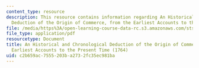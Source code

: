 ```yaml
---
content_type: resource
description: This resource contains information regarding An Historical and Chronological
  Deduction of the Origin of Commerce, from the Earliest Accounts to the Present Time.
file: /media/https%3A/open-learning-course-data-rc.s3.amazonaws.com/sts-002-finance-and-society-spring-2016/c2b659ac7555203ba2732fc35ec981ba_MITSTS_002S16_Anderson.pdf
file_type: application/pdf
resourcetype: Document
title: An Historical and Chronological Deduction of the Origin of Commerce, from the
  Earliest Accounts to the Present Time (1764)
uid: c2b659ac-7555-203b-a273-2fc35ec981ba
---
```

